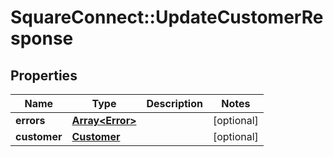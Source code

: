 # SquareConnect::UpdateCustomerResponse

## Properties
Name | Type | Description | Notes
------------ | ------------- | ------------- | -------------
**errors** | [**Array&lt;Error&gt;**](Error.md) |  | [optional] 
**customer** | [**Customer**](Customer.md) |  | [optional] 


